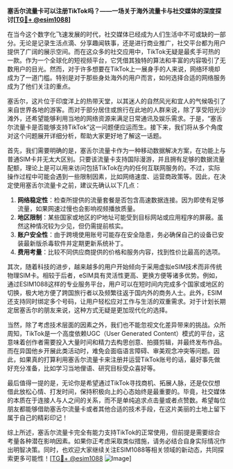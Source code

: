 **塞舌尔流量卡可以注册TikTok吗？——一场关于海外流量卡与社交媒体的深度探讨[[TG💪+ @esim1088](https://t.me/s/esim1088)]**

在当今这个数字化飞速发展的时代，社交媒体已经成为人们生活中不可或缺的一部分。无论是记录生活点滴、分享趣闻轶事，还是进行商业推广，社交平台都为用户提供了广阔的展示空间。而在这众多的社交应用中，TikTok无疑是最炙手可热的一款。作为一个全球化的短视频平台，它凭借其独特的算法和丰富的内容吸引了无数用户的目光。然而，对于许多想要在TikTok上一展身手的人来说，网络环境却成为了一道门槛。特别是对于那些身处海外的用户而言，如何选择合适的网络服务成为了他们关注的重点。

塞舌尔，这片位于印度洋上的热带天堂，以其迷人的自然风光和宜人的气候吸引了来自世界各地的游客。而对于部分居住或旅行在此地的人群来说，除了享受阳光沙滩外，还希望能够利用当地的网络资源来满足日常通讯及娱乐需求。于是，“塞舌尔流量卡是否能够支持TikTok”这一问题便应运而生。接下来，我们将从多个角度对这个问题展开详细分析，帮助大家更好地了解这一话题。

首先，我们需要明确的是，塞舌尔流量卡作为一种移动数据解决方案，在功能上与普通SIM卡并无太大区别。只要该流量卡支持国际漫游，并且拥有足够的数据流量配额，理论上是可以用来访问包括TikTok在内的任何互联网服务的。不过，实际操作过程中可能会遇到一些限制因素，比如网络速度、运营商政策等。因此，在决定使用塞舌尔流量卡之前，建议先确认以下几点：

1. **网络稳定性**：检查所提供的流量套餐是否包含高速数据连接。因为即使有足够流量，如果网速过慢也会影响视频播放质量。
2. **地区限制**：某些国家或地区的IP地址可能受到目标网站或应用程序的屏蔽。虽然这种情况较为少见，但仍需提前核实。
3. **账户安全性**：由于跨境使用账号可能存在安全隐患，务必确保自己的设备已安装最新版杀毒软件并定期更新系统补丁。
4. **费用考量**：比较不同供应商提供的价格和服务内容，找到性价比最高的选项。

其次，随着科技的进步，越来越多的用户开始倾向于采用虚拟eSIM技术而非传统物理SIM卡。相较于后者，eSIM具有灵活性更高、更换方便等诸多优势。例如，通过ESIM1088这样的专业服务平台，用户可以在短时间内完成多个国家或地区的切换，极大地方便了跨国旅行者以及频繁往返于国内外的商务人士。此外，ESIM还支持同时绑定多个号码，让用户轻松应对工作与生活的双重需求。对于计划长期定居塞舌尔的朋友来说，这种方式无疑是更加现代化的选择。

当然，除了考虑技术层面的因素之外，我们也不能忽视文化差异带来的挑战。众所周知，TikTok是一个高度依赖UGC（User Generated Content）模式的平台，这意味着创作者需要投入大量时间和精力去构思创意、拍摄剪辑，并最终发布作品。而在异国他乡开展此类活动时，难免会面临语言障碍、审美观念冲突等问题。因此，如果真的打算利用塞舌尔流量卡来注册并运营TikTok账号的话，最好事先做好充分准备，比如学习当地俚语、研究目标受众喜好等。

最后值得一提的是，无论你是希望通过TikTok寻找商机、拓展人脉，还是仅仅想借此放松心情、打发时间，保持积极向上的心态始终是最重要的。毕竟，社交媒体的本质在于连接人与人之间的关系，而不是单纯追求点击量或者点赞数。希望每位朋友都能够借助塞舌尔流量卡或者其他合适的技术手段，在这片美丽的土地上留下属于自己的精彩印记！

综上所述，塞舌尔流量卡完全有能力支持TikTok的正常使用，但前提是需要综合考量各种潜在影响因素。如果你正考虑采取类似措施，请务必结合自身实际情况作出明智决策。同时，也欢迎大家继续关注ESIM1088等相关领域的新动态，共同探索更多可能性！[[TG💪+ @esim1088](https://t.me/s/esim1088) ![Image](https://i.postimg.cc/4NQfJmqS/Snipaste-2025-05-13-00-14-12.png)]